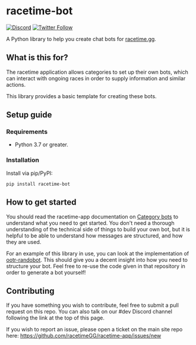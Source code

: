 # racetime-bot

[![Discord](https://discordapp.com/api/guilds/660452709044060171/embed.png?style=shield)](https://discord.racetime.gg)
[![Twitter Follow](https://img.shields.io/twitter/follow/racetimeGG?style=social)](https://twitter.com/racetimeGG)

A Python library to help you create chat bots for
[racetime.gg](https://racetime.gg).

## What is this for?

The racetime application allows categories to set up their own bots, which can
interact with ongoing races in order to supply information and similar actions.

This library provides a basic template for creating these bots.

## Setup guide

### Requirements

* Python 3.7 or greater.

### Installation

Install via pip/PyPI:

```pip install racetime-bot```

## How to get started

You should read the racetime-app documentation on
[Category bots](https://github.com/racetimeGG/racetime-app/wiki/Category-bots) to
understand what you need to get started. You don't need a thorough
understanding of the technical side of things to build your own bot, but it is
helpful to be able to understand how messages are structured, and how they are
used.

For an example of this library in use, you can look at the implementation of
[ootr-randobot](https://github.com/deains/ootr-randobot). This should give you
a decent insight into how you need to structure your bot. Feel free to re-use
the code given in that repository in order to generate a bot yourself!

## Contributing

If you have something you wish to contribute, feel free to submit a pull request on this repo. You can also talk on our #dev Discord channel following the link at the top of this page.

If you wish to report an issue, please open a ticket on the main site repo here: https://github.com/racetimeGG/racetime-app/issues/new
